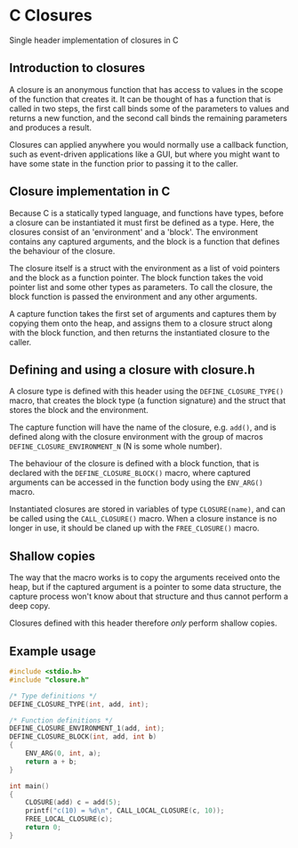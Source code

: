 # C Closures
Single header implementation of closures in C

## Introduction to closures
A closure is an anonymous function that has access to values in the scope of
the function that creates it. It can be thought of has a function that is
called in two steps, the first call binds some of the parameters to values
and returns a new function, and the second call binds the remaining
parameters and produces a result.

Closures can applied anywhere you would normally use a callback function,
such as event-driven applications like a GUI, but where you might want to
have some state in the function prior to passing it to the caller.

## Closure implementation in C
Because C is a statically typed language, and functions have types, before
a closure can be instantiated it must first be defined as a type. Here, the
closures consist of an 'environment' and a 'block'. The environment contains
any captured arguments, and the block is a function that defines the
behaviour of the closure.

The closure itself is a struct with the environment as a list of void
pointers and the block as a function pointer. The block function takes the
void pointer list and some other types as parameters. To call the closure,
the block function is passed the environment and any other arguments.

A capture function takes the first set of arguments and captures them by
copying them onto the heap, and assigns them to a closure struct along with
the block function, and then returns the instantiated closure to the caller.

## Defining and using a closure with closure.h
A closure type is defined with this header using the `DEFINE_CLOSURE_TYPE()`
macro, that creates the block type (a function signature) and the struct
that stores the block and the environment.

The capture function will have the name of the closure, e.g. `add()`, and is
defined along with the closure environment with the group of macros
`DEFINE_CLOSURE_ENVIRONMENT_N` (N is some whole number).

The behaviour of the closure is defined with a block function, that is
declared with the `DEFINE_CLOSURE_BLOCK()` macro, where captured arguments
can be accessed in the function body using the `ENV_ARG()` macro.

Instantiated closures are stored in variables of type `CLOSURE(name)`, and
can be called using the `CALL_CLOSURE()` macro. When a closure instance is no
longer in use, it should be claned up with the `FREE_CLOSURE()` macro.

## Shallow copies
The way that the macro works is to copy the arguments received onto the heap,
but if the captured argument is a pointer to some data structure, the capture
process won't know about that structure and thus cannot perform a deep copy.

Closures defined with this header therefore _only_ perform shallow copies.

## Example usage
```C
#include <stdio.h>
#include "closure.h"

/* Type definitions */
DEFINE_CLOSURE_TYPE(int, add, int);

/* Function definitions */
DEFINE_CLOSURE_ENVIRONMENT_1(add, int);
DEFINE_CLOSURE_BLOCK(int, add, int b)
{
    ENV_ARG(0, int, a);
    return a + b;
}

int main()
{
    CLOSURE(add) c = add(5);
    printf("c(10) = %d\n", CALL_LOCAL_CLOSURE(c, 10));
    FREE_LOCAL_CLOSURE(c);
    return 0;
}
```
